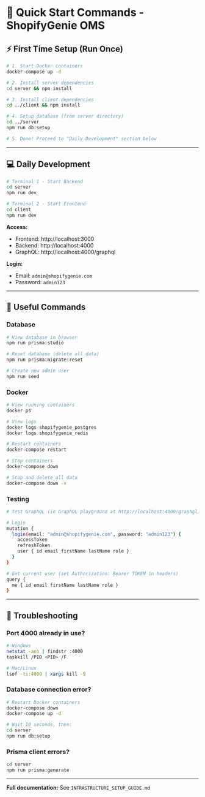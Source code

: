# 🚀 Quick Start Commands - ShopifyGenie OMS

## ⚡ First Time Setup (Run Once)

```bash
# 1. Start Docker containers
docker-compose up -d

# 2. Install server dependencies
cd server && npm install

# 3. Install client dependencies  
cd ../client && npm install

# 4. Setup database (from server directory)
cd ../server
npm run db:setup

# 5. Done! Proceed to "Daily Development" section below
```

---

## 💻 Daily Development

```bash
# Terminal 1 - Start Backend
cd server
npm run dev

# Terminal 2 - Start Frontend  
cd client
npm run dev
```

**Access:**
- Frontend: http://localhost:3000
- Backend: http://localhost:4000
- GraphQL: http://localhost:4000/graphql

**Login:**
- Email: `admin@shopifygenie.com`
- Password: `admin123`

---

## 🔧 Useful Commands

### Database

```bash
# View database in browser
npm run prisma:studio

# Reset database (delete all data)
npm run prisma:migrate:reset

# Create new admin user
npm run seed
```

### Docker

```bash
# View running containers
docker ps

# View logs
docker logs shopifygenie_postgres
docker logs shopifygenie_redis

# Restart containers
docker-compose restart

# Stop containers
docker-compose down

# Stop and delete all data
docker-compose down -v
```

### Testing

```bash
# Test GraphQL (in GraphQL playground at http://localhost:4000/graphql)

# Login
mutation {
  login(email: "admin@shopifygenie.com", password: "admin123") {
    accessToken
    refreshToken
    user { id email firstName lastName role }
  }
}

# Get current user (set Authorization: Bearer TOKEN in headers)
query {
  me { id email firstName lastName role }
}
```

---

## 🐛 Troubleshooting

### Port 4000 already in use?

```bash
# Windows
netstat -ano | findstr :4000
taskkill /PID <PID> /F

# Mac/Linux
lsof -ti:4000 | xargs kill -9
```

### Database connection error?

```bash
# Restart Docker containers
docker-compose down
docker-compose up -d

# Wait 10 seconds, then:
cd server
npm run db:setup
```

### Prisma client errors?

```bash
cd server
npm run prisma:generate
```

---

**Full documentation:** See `INFRASTRUCTURE_SETUP_GUIDE.md`

